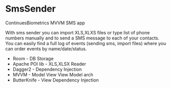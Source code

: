 # SmsSender
ContinuesBiometrics MVVM SMS app

With sms sender you can import XLS,XLXS files or type list of phone numbers manually and to send a SMS message to each of your contacts. You can easily find a full log of events (sending sms, import files) where you can order events by name/date/status.

* Room - DB Storage
* Apache POI lib - XLS,XLSX Reader
* Dagger2 - Dependency Injection
* MVVM - Model View View Model arch
* ButterKnife - View Dependency Injection
